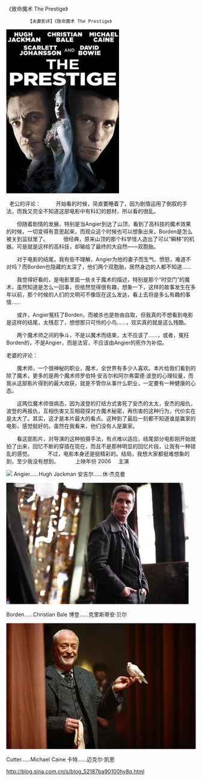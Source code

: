 《致命魔术 The Prestige》

			【夫妻影评】《致命魔术 The Prestige》

![](./img/52187ba9t865f034d1d0b&690.jpg)


 
老公的评论：
 
　　开始看的时候，简直要睡着了，因为剧情运用了倒叙的手法，而我又完全不知道这部电影中有科幻的题材，所以看的很乱。
 

　　但随着剧情的发展，特别是当Angier到达了山顶，看到了高科技的魔术效果的时候，一切变得有意思起来，而观众这个时候也可以想象出来，Borden是怎么被关到监狱里了。
 
　　很经典，原来山顶的那个科学怪人造出了可以“瞬移”的机器。可是就是这样的高科技，却输给了最终的大自然——双胞胎。
 

　　对于电影的结尾，我有些不理解，Angier为他的妻子而生气、愤怒，难道不对吗？而Borden也隐藏的太深了，他们两个双胞胎，居然身边的人都不知道……
 

　　我觉得好看的，是电影里面一些关于魔术的描述，特别是那个“时空门”的魔术，虽然知道是怎么一回事，但依然觉得很有趣，想象一下，这样的故事发生在多年以前，那个时候的人们的文明可不像现在这么发达，看上去将是多么有趣的事情……
 

　　或许，Angier冤枉了Borden，而被杀也是咎由自取，但我真的不想看到电影是这样的结尾，太残忍了，想想那只可怜的小鸟……，现实真的就是这么残酷。
 

　　两个魔术师之间的争斗，不是以魔术而结束，太不应该了……，或者，冤枉Borden的，不是Angier，而是法官，不应该由Angier的死作为补偿。

老婆的评论：
 

　　魔术师，一个很神秘的职业，魔术，全世界有多少人喜欢。本片给我们看到的除了魔术，更多的是两个魔术师罗伯特·安吉尔和阿尔弗雷德·波登的心理较量，而我从这部影片得到的最大收获，就是不管你从事什么职业，一定要有一种健康的心态。
 

　　这两位魔术师很病态，因为波登的打结方式害死了安杰的太太，安杰的报仇，波登的再报仇，互相伤害又互相窥探对方魔术秘密，再伤害的这种行为，代价实在是太大了。其实，这才是本片最大的看点。这种到了最后一刻都不知道谁是赢家的电影，感觉挺好的。虽然在我看来，他们没有人是赢家。
 

　　看这部影片，对导演的这种拍摄手法，有点难以适应，结尾部分电影刚开始就拍了出来，回忆不断的穿插在现在，而且不是那种明显的回忆片段，让我有一种错乱的感觉。
 
　　不过，电影本身还是挺精彩的。结局，我想大家都挺难想象的到，至少我没有想到。
　　
 
上映年份 2006
 
 
主演



![](./img/52187ba9t865f0a1a8bd1&690.jpg)
Angier……Hugh
Jackman
安吉尔……休·杰克曼
 

![](./img/52187ba9t865f0ece3e45&690.jpg)


Borden……Christian Bale
博登……克里斯蒂安·贝尔
 

![](./img/52187ba9t865f09fbf3fb&690.jpg)

Cutter……Michael Caine
卡特……迈克尔·凯恩							
		
http://blog.sina.com.cn/s/blog_52187ba90100hy8q.html
